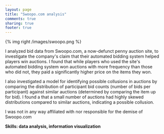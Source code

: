 ```yaml
---
layout: page
title: "Swoopo.com analysis"
comments: true
sharing: true
footer: true
---
```

{% img right /images/swoopo.png %}

I analyzed bid data from Swoopo.com, a now-defunct penny auction site, to investigate the company's claim that their automated bidding system helped players win auctions. I found that while players who used the site's automated bidding system won auctions with more frequency than those who did not, they paid a significantly higher price on the items they won.

I also investigated a model for identifying possible collusions in auctions by comparing the distribution of participant bid counts (number of bids per participant) against similar auctions (determined by comparing the item up for bid).  I found a that a small number of auctions had highly skewed distributions compared to similar auctions, indicating a possible collusion.

I was not in any way affiliated with nor responsible for the demise of Swoopo.com

**Skills: data analysis, information visualization**